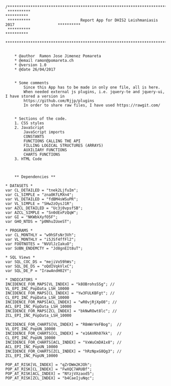 	/****************************************************************************************************
 	 **********		   																		   **********
 	 **********                      Report App for DHIS2 Leishmaniasis 2017               	   **********
 	 **********		   																		   **********
	 ****************************************************************************************************/


	 	* @author  Ramon Jose Jimenez Pomareta 
		* @email ramon@pomareta.ch
 		* @version 1.0 
		* @date 26/04/2017


		* Some comments
			Since this App has to be made in only one file, all is here.
			When needed external js plugins, i.e. jquery-te and jquery-ui, I have stored a version in 
			https://github.com/Rjjp/plugins
			In order to share raw files, I have used https://rawgit.com/


		* Sections of the code. 
		1. CSS styles
		2. JavaScript
			JavaScript imports
			CONSTANTS
			FUNCTIONS CALLING THE API 
			FILLING LOGICAL STRUCTURES (ARRAYS)
			AUXILIARY FUNCTIONS
			CHARTS FUNCTIONS
		3. HTML Code



		** Dependencies **

	* DATASETS *
	var CL_DETAILED = "tnek2LjfuIm";
	var CL_SIMPLE = "zna8KfLMXn4";
	var VL_DETAILED = "fdBM4sWSuPR";
	var VL_SIMPLE = "SHw2zOysJ1R";
	var AZCL_DETAILED = "Uc3j0vpsfSB";
	var AZCL_SIMPLE = "Sn0dExPzQqW";
	var GI = "NKWbkXyfO5F";
	var GHO_NTDS = "p0NhuIUoeST";

	* PROGRAMS *
	var CL_MONTHLY = "w9hSFsNr3Vh";
	var VL_MONTHLY = "i5JSf4ffFl2";
	var FOOTNOTES = "NVUlJzIakuO";
	var SUBN_ENDEMCTY = "Jd8gnEIt8uT";

	* SQL Views *
	var SQL_COC_DS = "mejiVo59hWs";
	var SQL_DE_DS = "oQdIVqkVlxC";
	var SQL_DE_P = "IrawAndH02Y";

	* INDICATORS *
	INCIDENCE_FOR_MAPS[VL_INDEX] = "k8OBrohsSSg"; //  VL_EPI_INC_PopData_LSH_10000
	INCIDENCE_FOR_MAPS[CL_INDEX] = "Yw3FULKBFgt"; // CL_EPI_INC_PopData_LSH_10000
	INCIDENCE_FOR_MAPS[ACL_INDEX] = "wR0vjRjXpO8"; // ACL_EPI_INC_PopData_LSH_10000
	INCIDENCE_FOR_MAPS[ZCL_INDEX] = "bkNwROwt8lc"; // ZCL_EPI_INC_PopData_LSH_10000

	INCIDENCE_FOR_CHARTS[VL_INDEX] = "R8mWrVeFBog";	 // VL_EPI_INC_PopUN_10000
	INCIDENCE_FOR_CHARTS[CL_INDEX] = "e16AVRh07kk";	 // CL_EPI_INC_PopUN_10000
	INCIDENCE_FOR_CHARTS[ACL_INDEX] = "VxWuCmDA1x8"; // ACL_EPI_INC_PopUN_10000
	INCIDENCE_FOR_CHARTS[ZCL_INDEX] = "hRzNpxG8Qg3"; // ZCL_EPI_INC_PopUN_10000

	POP_AT_RISK[VL_INDEX] = "qZrDWm2KJOh";
	POP_AT_RISK[CL_INDEX] = "FwXQC7ARUBf";
	POP_AT_RISK[ACL_INDEX] = "NYzjVXzaod5";
	POP_AT_RISK[ZCL_INDEX] = "b4CaeIjuNqc";
